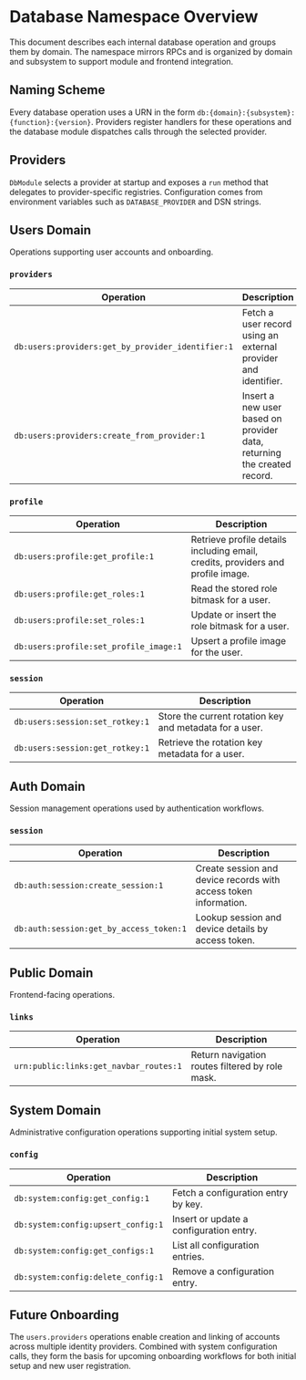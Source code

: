 # Database Namespace Overview

This document describes each internal database operation and groups them by domain. The namespace mirrors RPCs and is organized by domain and subsystem to support module and frontend integration.

## Naming Scheme

Every database operation uses a URN in the form `db:{domain}:{subsystem}:{function}:{version}`. Providers register handlers for these operations and the database module dispatches calls through the selected provider.

## Providers

`DbModule` selects a provider at startup and exposes a `run` method that delegates to provider-specific registries. Configuration comes from environment variables such as `DATABASE_PROVIDER` and DSN strings.

## Users Domain

Operations supporting user accounts and onboarding.

### `providers`

| Operation | Description |
| --- | --- |
| `db:users:providers:get_by_provider_identifier:1` | Fetch a user record using an external provider and identifier. |
| `db:users:providers:create_from_provider:1` | Insert a new user based on provider data, returning the created record. |

### `profile`

| Operation | Description |
| --- | --- |
| `db:users:profile:get_profile:1` | Retrieve profile details including email, credits, providers and profile image. |
| `db:users:profile:get_roles:1` | Read the stored role bitmask for a user. |
| `db:users:profile:set_roles:1` | Update or insert the role bitmask for a user. |
| `db:users:profile:set_profile_image:1` | Upsert a profile image for the user. |

### `session`

| Operation | Description |
| --- | --- |
| `db:users:session:set_rotkey:1` | Store the current rotation key and metadata for a user. |
| `db:users:session:get_rotkey:1` | Retrieve the rotation key metadata for a user. |

## Auth Domain

Session management operations used by authentication workflows.

### `session`

| Operation | Description |
| --- | --- |
| `db:auth:session:create_session:1` | Create session and device records with access token information. |
| `db:auth:session:get_by_access_token:1` | Lookup session and device details by access token. |

## Public Domain

Frontend-facing operations.

### `links`

| Operation | Description |
| --- | --- |
| `urn:public:links:get_navbar_routes:1` | Return navigation routes filtered by role mask. |

## System Domain

Administrative configuration operations supporting initial system setup.

### `config`

| Operation | Description |
| --- | --- |
| `db:system:config:get_config:1` | Fetch a configuration entry by key. |
| `db:system:config:upsert_config:1` | Insert or update a configuration entry. |
| `db:system:config:get_configs:1` | List all configuration entries. |
| `db:system:config:delete_config:1` | Remove a configuration entry. |

## Future Onboarding

The `users.providers` operations enable creation and linking of accounts across multiple identity providers. Combined with system configuration calls, they form the basis for upcoming onboarding workflows for both initial setup and new user registration.

